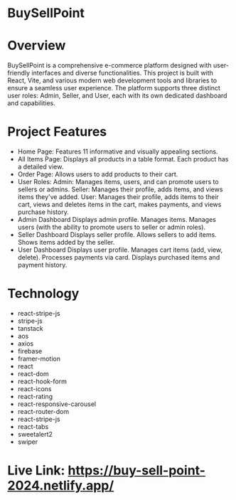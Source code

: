 # BuySellPoint

# Overview

BuySellPoint is a comprehensive e-commerce platform designed with user-friendly interfaces and diverse functionalities. This project is built with React, Vite, and various modern web development tools and libraries to ensure a seamless user experience. The platform supports three distinct user roles: Admin, Seller, and User, each with its own dedicated dashboard and capabilities.

# Project Features

- Home Page:
  Features 11 informative and visually appealing sections.
- All Items Page:
  Displays all products in a table format.
  Each product has a detailed view.
- Order Page:
  Allows users to add products to their cart.
- User Roles:
  Admin: Manages items, users, and can promote users to sellers or admins.
  Seller: Manages their profile, adds items, and views items they've added.
  User: Manages their profile, adds items to their cart, views and deletes items in the cart, makes payments, and views purchase history.
- Admin Dashboard
  Displays admin profile.
  Manages items.
  Manages users (with the ability to promote users to seller or admin roles).
- Seller Dashboard
  Displays seller profile.
  Allows sellers to add items.
  Shows items added by the seller.
- User Dashboard
  Displays user profile.
  Manages cart items (add, view, delete).
  Processes payments via card.
  Displays purchased items and payment history.

# Technology

- react-stripe-js
- stripe-js
- tanstack
- aos
- axios
- firebase
- framer-motion
- react
- react-dom
- react-hook-form
- react-icons
- react-rating
- react-responsive-carousel
- react-router-dom
- react-stripe-js
- react-tabs
- sweetalert2
- swiper

# Live Link: https://buy-sell-point-2024.netlify.app/

